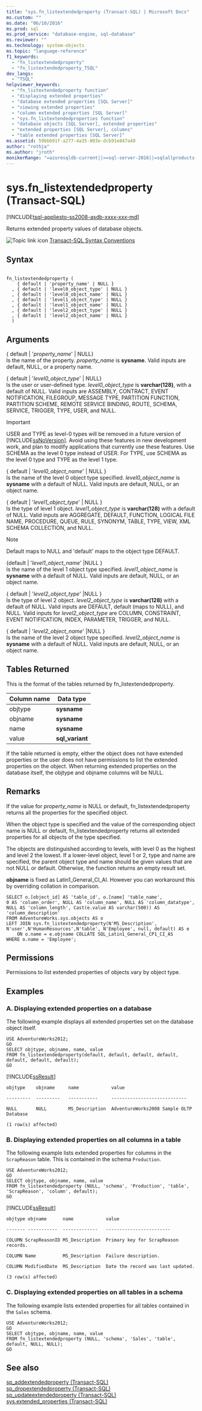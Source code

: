 ```yaml
---
title: "sys.fn_listextendedproperty (Transact-SQL) | Microsoft Docs"
ms.custom: ""
ms.date: "06/10/2016"
ms.prod: sql
ms.prod_service: "database-engine, sql-database"
ms.reviewer: ""
ms.technology: system-objects
ms.topic: "language-reference"
f1_keywords: 
  - "fn_listextendedproperty"
  - "fn_listextendedproperty_TSQL"
dev_langs: 
  - "TSQL"
helpviewer_keywords: 
  - "fn_listextendedproperty function"
  - "displaying extended properties"
  - "database extended properties [SQL Server]"
  - "viewing extended properties"
  - "column extended properties [SQL Server]"
  - "sys.fn_listextendedproperties function"
  - "database objects [SQL Server], extended properties"
  - "extended properties [SQL Server], columns"
  - "table extended properties [SQL Server]"
ms.assetid: 59bbb91f-a277-4a35-803e-dcb91e847a49
author: "rothja"
ms.author: "jroth"
monikerRange: "=azuresqldb-current||>=sql-server-2016||=sqlallproducts-allversions||>=sql-server-linux-2017||=azuresqldb-mi-current"
---
```

# sys.fn_listextendedproperty (Transact-SQL)
[!INCLUDE[tsql-appliesto-ss2008-asdb-xxxx-xxx-md](../../includes/tsql-appliesto-ss2008-asdb-xxxx-xxx-md.md)]

  Returns extended property values of database objects.  
 
 
 ![Topic link icon](../../database-engine/configure-windows/media/topic-link.gif "Topic link icon") [Transact-SQL Syntax Conventions](../../t-sql/language-elements/transact-sql-syntax-conventions-transact-sql.md)  
  
## Syntax  
  
```  
  
fn_listextendedproperty (   
    { default | 'property_name' | NULL }   
  , { default | 'level0_object_type' | NULL }   
  , { default | 'level0_object_name' | NULL }   
  , { default | 'level1_object_type' | NULL }   
  , { default | 'level1_object_name' | NULL }   
  , { default | 'level2_object_type' | NULL }   
  , { default | 'level2_object_name' | NULL }   
  )   
```  
  
## Arguments  
 { default | '*property_name*' | NULL}  
 Is the name of the property. *property_name* is **sysname**. Valid inputs are default, NULL, or a property name.  
  
 { default | '*level0_object_type*' | NULL}  
 Is the user or user-defined type. *level0_object_type* is **varchar(128)**, with a default of NULL. Valid inputs are ASSEMBLY, CONTRACT, EVENT NOTIFICATION, FILEGROUP, MESSAGE TYPE, PARTITION FUNCTION, PARTITION SCHEME, REMOTE SERVICE BINDING, ROUTE, SCHEMA, SERVICE, TRIGGER, TYPE, USER, and NULL.  
  
> [!IMPORTANT]  
>  USER and TYPE as level-0 types will be removed in a future version of [!INCLUDE[ssNoVersion](../../includes/ssnoversion-md.md)]. Avoid using these features in new development work, and plan to modify applications that currently use these features. Use SCHEMA as the level 0 type instead of USER. For TYPE, use SCHEMA as the level 0 type and TYPE as the level 1 type.  
  
 { default | '*level0_object_name*' | NULL }  
 Is the name of the level 0 object type specified. *level0_object_name* is **sysname** with a default of NULL. Valid inputs are default, NULL, or an object name.  
  
 { default | '*level1_object_type*' | NULL }  
 Is the type of level 1 object. *level1_object_type* is **varchar(128)** with a default of NULL. Valid inputs are AGGREGATE, DEFAULT, FUNCTION, LOGICAL FILE NAME, PROCEDURE, QUEUE, RULE, SYNONYM, TABLE, TYPE, VIEW, XML SCHEMA COLLECTION, and NULL.  
  
> [!NOTE]  
>  Default maps to NULL and 'default' maps to the object type DEFAULT.  
  
 {default | '*level1_object_name*' |NULL }  
 Is the name of the level 1 object type specified. *level1_object_name* is **sysname** with a default of NULL. Valid inputs are default, NULL, or an object name.  
  
 { default | '*level2_object_type*' |NULL }  
 Is the type of level 2 object. *level2_object_type* is **varchar(128)** with a default of NULL. Valid inputs are DEFAULT, default (maps to NULL), and NULL. Valid inputs for *level2_object_type* are COLUMN, CONSTRAINT, EVENT NOTIFICATION, INDEX, PARAMETER, TRIGGER, and NULL.  
  
 { default | '*level2_object_name*' |NULL }  
 Is the name of the level 2 object type specified. *level2_object_name* is **sysname** with a default of NULL. Valid inputs are default, NULL, or an object name.  
  
## Tables Returned  
 This is the format of the tables returned by fn_listextendedproperty.  
  
|Column name|Data type|  
|-----------------|---------------|  
|objtype|**sysname**|  
|objname|**sysname**|  
|name|**sysname**|  
|value|**sql_variant**|  
  
 If the table returned is empty, either the object does not have extended properties or the user does not have permissions to list the extended properties on the object. When returning extended properties on the database itself, the objtype and objname columns will be NULL.  
  
## Remarks  
 If the value for *property_name* is NULL or default, fn_listextendedproperty returns all the properties for the specified object.  
  
 When the object type is specified and the value of the corresponding object name is NULL or default, fn_listextendedproperty returns all extended properties for all objects of the type specified.  
  
 The objects are distinguished according to levels, with level 0 as the highest and level 2 the lowest. If a lower-level object, level 1 or 2, type and name are specified, the parent object type and name should be given values that are not NULL or default. Otherwise, the function returns an empty result set.  
  
 **objname** is fixed as Latin1_General_CI_AI. However you can workaround this by overriding collation in comparison.  
  
```  
SELECT o.[object_id] AS 'table_id', o.[name] 'table_name',  
0 AS 'column_order', NULL AS 'column_name', NULL AS 'column_datatype',  
NULL AS 'column_length', Cast(e.value AS varchar(500)) AS 'column_description'  
FROM AdventureWorks.sys.objects AS o  
LEFT JOIN sys.fn_listextendedproperty(N'MS_Description', N'user',N'HumanResources',N'table', N'Employee', null, default) AS e  
    ON o.name = e.objname COLLATE SQL_Latin1_General_CP1_CI_AS  
WHERE o.name = 'Employee';  
```  
  
## Permissions  
 Permissions to list extended properties of objects vary by object type.  
  
## Examples  
  
### A. Displaying extended properties on a database  
 The following example displays all extended properties set on the database object itself.  
  
```  
USE AdventureWorks2012;  
GO  
SELECT objtype, objname, name, value  
FROM fn_listextendedproperty(default, default, default, default, default, default, default);  
GO  
```  
  
 [!INCLUDE[ssResult](../../includes/ssresult-md.md)]  
  
 `objtype    objname     name            value`  
  
 `---------  ---------   -----------     ----------------------------`  
  
 `NULL       NULL        MS_Description  AdventureWorks2008 Sample OLTP Database`  
  
 `(1 row(s) affected)`  
  
### B. Displaying extended properties on all columns in a table  
 The following example lists extended properties for columns in the `ScrapReason` table. This is contained in the schema `Production`.  
  
```  
USE AdventureWorks2012;  
GO  
SELECT objtype, objname, name, value  
FROM fn_listextendedproperty (NULL, 'schema', 'Production', 'table', 'ScrapReason', 'column', default);  
GO  
```  
  
 [!INCLUDE[ssResult](../../includes/ssresult-md.md)]  
  
 `objtype objname      name            value`  
  
 `------- -----------  -------------   ------------------------`  
  
 `COLUMN ScrapReasonID MS_Description  Primary key for ScrapReason records.`  
  
 `COLUMN Name          MS_Description  Failure description.`  
  
 `COLUMN ModifiedDate  MS_Description  Date the record was last updated.`  
  
 `(3 row(s) affected)`  
  
### C. Displaying extended properties on all tables in a schema  
 The following example lists extended properties for all tables contained in the `Sales` schema.  
  
```  
USE AdventureWorks2012;  
GO  
SELECT objtype, objname, name, value  
FROM fn_listextendedproperty (NULL, 'schema', 'Sales', 'table', default, NULL, NULL);  
GO  
```  
  
## See also  
 [sp_addextendedproperty &#40;Transact-SQL&#41;](../../relational-databases/system-stored-procedures/sp-addextendedproperty-transact-sql.md)   
 [sp_dropextendedproperty &#40;Transact-SQL&#41;](../../relational-databases/system-stored-procedures/sp-dropextendedproperty-transact-sql.md)   
 [sp_updateextendedproperty &#40;Transact-SQL&#41;](../../relational-databases/system-stored-procedures/sp-updateextendedproperty-transact-sql.md)   
 [sys.extended_properties &#40;Transact-SQL&#41;](../../relational-databases/system-catalog-views/extended-properties-catalog-views-sys-extended-properties.md)  
  
  
